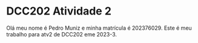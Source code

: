 # DCC202 Atividade 2

Olá meu nome é Pedro Muniz e minha matrícula é 202376029.
Este é meu trabalho para atv2 de DCC202 eme 2023-3.